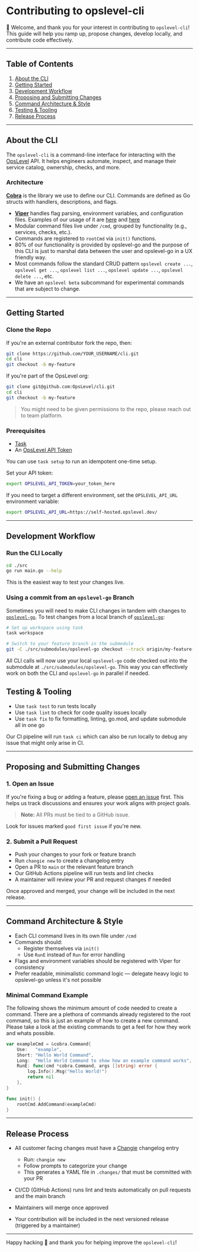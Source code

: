 # Contributing to opslevel-cli

👋 Welcome, and thank you for your interest in contributing to `opslevel-cli`! This guide will help you ramp up, propose changes, develop locally, and contribute code effectively.

---

## Table of Contents

1. [About the CLI](#about-the-cli)
2. [Getting Started](#getting-started)
3. [Development Workflow](#development-workflow)
4. [Proposing and Submitting Changes](#proposing-and-submitting-changes)
5. [Command Architecture & Style](#command-architecture--style)
6. [Testing & Tooling](#testing--tooling)
7. [Release Process](#release-process)

---

## About the CLI

The `opslevel-cli` is a command-line interface for interacting with the [OpsLevel](https://www.opslevel.com) API. It helps engineers automate, inspect, and manage their service catalog, ownership, checks, and more.

### Architecture

**[Cobra](https://github.com/spf13/cobra)** is the library we use to define our CLI. Commands are defined as Go structs with handlers, descriptions, and flags.
- **[Viper](https://github.com/spf13/viper)** handles flag parsing, environment variables, and configuration files.  Examples of our usage of it are [here](https://github.com/OpsLevel/cli/blob/main/src/cmd/root.go#L44) and [here](https://github.com/OpsLevel/cli/blob/main/src/cmd/policy.go#L246)
- Modular command files live under `/cmd`, grouped by functionality (e.g., services, checks, etc.).
- Commands are registered to `rootCmd` via `init()` functions.
- 80% of our functionality is provided by opslevel-go and the purpose of this CLI is just to marshal data between the user and opslevel-go in a UX friendly way.
- Most commands follow the standard CRUD pattern `opslevel create ...`, `opslevel get ...`, `opslevel list ...`, `opslevel update ...`, `opslevel delete ...`, etc.
- We have an `opslevel beta` subcommand for experimental commands that are subject to change.

---

## Getting Started

### Clone the Repo

If you're an external contributor fork the repo, then:

```bash
git clone https://github.com/YOUR_USERNAME/cli.git
cd cli
git checkout -b my-feature
```

If you're part of the OpsLevel org:

```bash
git clone git@github.com:OpsLevel/cli.git
cd cli
git checkout -b my-feature
```

> You might need to be given permissions to the repo, please reach out to team platform.

### Prerequisites

- [Task](https://taskfile.dev)
- An [OpsLevel API Token](https://app.opslevel.com/api_tokens)

You can use `task setup` to run an idempotent one-time setup.

Set your API token:

```sh
export OPSLEVEL_API_TOKEN=your_token_here
```

If you need to target a different environment, set the `OPSLEVEL_API_URL` environment variable:

```sh
export OPSLEVEL_API_URL=https://self-hosted.opslevel.dev/
```

---

## Development Workflow

### Run the CLI Locally

```sh
cd ./src
go run main.go --help
```

This is the easiest way to test your changes live.

### Using a commit from an `opslevel-go` Branch

Sometimes you will need to make CLI changes in tandem with changes to [`opslevel-go`](https://github.com/OpsLevel/opslevel-go). 
To test changes from a local branch of [`opslevel-go`](https://github.com/OpsLevel/opslevel-go):

```sh
# Set up workspace using task
task workspace

# Switch to your feature branch in the submodule
git -C ./src/submodules/opslevel-go checkout --track origin/my-feature-branch
```

All CLI calls will now use your local `opslevel-go` code checked out into the submodule at `./src/submodules/opslevel-go`.
This way you can effectively work on both the CLI and `opslevel-go` in parallel if needed.

## Testing & Tooling

- Use `task test` to run tests locally
- Use `task lint` to check for code quality issues locally
- Use `task fix` to fix formatting, linting, go.mod, and update submodule all in one go

Our CI pipeline will run `task ci` which can also be run locally to debug any issue that might only arise in CI.

---

## Proposing and Submitting Changes

### 1. Open an Issue

If you're fixing a bug or adding a feature, please [open an issue](https://github.com/OpsLevel/cli/issues) first. This helps us track discussions and ensures your work aligns with project goals.

> **Note:** All PRs must be tied to a GitHub issue.

Look for issues marked `good first issue` if you're new.

### 2. Submit a Pull Request

- Push your changes to your fork or feature branch
- Run `changie new` to create a changelog entry
- Open a PR to `main` or the relevant feature branch
- Our GitHub Actions pipeline will run tests and lint checks
- A maintainer will review your PR and request changes if needed

Once approved and merged, your change will be included in the next release.

---

## Command Architecture & Style

- Each CLI command lives in its own file under `/cmd`
- Commands should:
    - Register themselves via `init()`
    - Use `RunE` instead of `Run` for error handling
- Flags and environment variables should be registered with Viper for consistency
- Prefer readable, minimalistic command logic — delegate heavy logic to opslevel-go unless it's not possible

### Minimal Command Example

The following shows the minimum amount of code needed to create a command.  There are a plethora of commands already registered to the root command, so this is just an example of how to create a new command.
Please take a look at the existing commands to get a feel for how they work and whats possible.

```go
var exampleCmd = &cobra.Command{
    Use:   "example",
    Short: "Hello World Command",
    Long:  "Hello World Command to show how an example command works",
    RunE: func(cmd *cobra.Command, args []string) error {
        log.Info().Msg("Hello World!")
        return nil
    },
}

func init() {
    rootCmd.AddCommand(exampleCmd)
}
```

---

## Release Process

- All customer facing changes must have a [Changie](https://changie.dev) changelog entry
    - Run: `changie new`
    - Follow prompts to categorize your change
    - This generates a YAML file in `.changes/` that must be committed with your PR

- CI/CD (GitHub Actions) runs lint and tests automatically on pull requests and the main branch
- Maintainers will merge once approved
- Your contribution will be included in the next versioned release (triggered by a maintainer)

---

Happy hacking 🎉 and thank you for helping improve the `opslevel-cli`!
